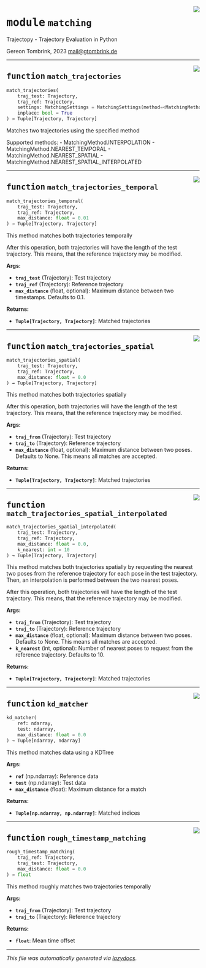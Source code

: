 <!-- markdownlint-disable -->

<a href="..\trajectopy_core\matching.py#L0"><img align="right" style="float:right;" src="https://img.shields.io/badge/-source-cccccc?style=flat-square"></a>

# <kbd>module</kbd> `matching`
Trajectopy - Trajectory Evaluation in Python 

Gereon Tombrink, 2023 mail@gtombrink.de 


---

<a href="..\trajectopy_core\matching.py#L21"><img align="right" style="float:right;" src="https://img.shields.io/badge/-source-cccccc?style=flat-square"></a>

## <kbd>function</kbd> `match_trajectories`

```python
match_trajectories(
    traj_test: Trajectory,
    traj_ref: Trajectory,
    settings: MatchingSettings = MatchingSettings(method=<MatchingMethod.INTERPOLATION: 3>, max_time_diff=0.01, max_distance=0.0, k_nearest=10),
    inplace: bool = True
) → Tuple[Trajectory, Trajectory]
```

Matches two trajectories using the specified method 

Supported methods: 
    - MatchingMethod.INTERPOLATION 
    - MatchingMethod.NEAREST_TEMPORAL 
    - MatchingMethod.NEAREST_SPATIAL 
    - MatchingMethod.NEAREST_SPATIAL_INTERPOLATED 


---

<a href="..\trajectopy_core\matching.py#L63"><img align="right" style="float:right;" src="https://img.shields.io/badge/-source-cccccc?style=flat-square"></a>

## <kbd>function</kbd> `match_trajectories_temporal`

```python
match_trajectories_temporal(
    traj_test: Trajectory,
    traj_ref: Trajectory,
    max_distance: float = 0.01
) → Tuple[Trajectory, Trajectory]
```

This method matches both trajectories temporally 

After this operation, both trajectories will have the length of the test trajectory. This means, that the reference trajectory may be modified. 



**Args:**
 
 - <b>`traj_test`</b> (Trajectory):  Test trajectory 
 - <b>`traj_ref`</b> (Trajectory):  Reference trajectory 
 - <b>`max_distance`</b> (float, optional):  Maximum distance between two timestamps.  Defaults to 0.1. 



**Returns:**
 
 - <b>`Tuple[Trajectory, Trajectory]`</b>:  Matched trajectories 


---

<a href="..\trajectopy_core\matching.py#L88"><img align="right" style="float:right;" src="https://img.shields.io/badge/-source-cccccc?style=flat-square"></a>

## <kbd>function</kbd> `match_trajectories_spatial`

```python
match_trajectories_spatial(
    traj_test: Trajectory,
    traj_ref: Trajectory,
    max_distance: float = 0.0
) → Tuple[Trajectory, Trajectory]
```

This method matches both trajectories spatially 

After this operation, both trajectories will have the length of the test trajectory. This means, that the reference trajectory may be modified. 



**Args:**
 
 - <b>`traj_from`</b> (Trajectory):  Test trajectory 
 - <b>`traj_to`</b> (Trajectory):  Reference trajectory 
 - <b>`max_distance`</b> (float, optional):  Maximum distance between two poses.  Defaults to None. This means all  matches are accepted. 



**Returns:**
 
 - <b>`Tuple[Trajectory, Trajectory]`</b>:  Matched trajectories 


---

<a href="..\trajectopy_core\matching.py#L112"><img align="right" style="float:right;" src="https://img.shields.io/badge/-source-cccccc?style=flat-square"></a>

## <kbd>function</kbd> `match_trajectories_spatial_interpolated`

```python
match_trajectories_spatial_interpolated(
    traj_test: Trajectory,
    traj_ref: Trajectory,
    max_distance: float = 0.0,
    k_nearest: int = 10
) → Tuple[Trajectory, Trajectory]
```

This method matches both trajectories spatially by requesting the nearest two poses from the reference trajectory for each pose in the test trajectory. Then, an interpolation is performed between the two nearest poses. 

After this operation, both trajectories will have the length of the test trajectory. This means, that the reference trajectory may be modified. 



**Args:**
 
 - <b>`traj_from`</b> (Trajectory):  Test trajectory 
 - <b>`traj_to`</b> (Trajectory):  Reference trajectory 
 - <b>`max_distance`</b> (float, optional):  Maximum distance between two poses.  Defaults to None. This means all  matches are accepted. 
 - <b>`k_nearest`</b> (int, optional):  Number of nearest poses to request from  the reference trajectory. Defaults to 10. 



**Returns:**
 
 - <b>`Tuple[Trajectory, Trajectory]`</b>:  Matched trajectories 


---

<a href="..\trajectopy_core\matching.py#L175"><img align="right" style="float:right;" src="https://img.shields.io/badge/-source-cccccc?style=flat-square"></a>

## <kbd>function</kbd> `kd_matcher`

```python
kd_matcher(
    ref: ndarray,
    test: ndarray,
    max_distance: float = 0.0
) → Tuple[ndarray, ndarray]
```

This method matches data using a KDTree 



**Args:**
 
 - <b>`ref`</b> (np.ndarray):  Reference data 
 - <b>`test`</b> (np.ndarray):  Test data 
 - <b>`max_distance`</b> (float):  Maximum distance for a match 



**Returns:**
 
 - <b>`Tuple[np.ndarray, np.ndarray]`</b>:  Matched indices 


---

<a href="..\trajectopy_core\matching.py#L207"><img align="right" style="float:right;" src="https://img.shields.io/badge/-source-cccccc?style=flat-square"></a>

## <kbd>function</kbd> `rough_timestamp_matching`

```python
rough_timestamp_matching(
    traj_ref: Trajectory,
    traj_test: Trajectory,
    max_distance: float = 0.0
) → float
```

This method roughly matches two trajectories temporally 

**Args:**
 
 - <b>`traj_from`</b> (Trajectory):  Test trajectory 
 - <b>`traj_to`</b> (Trajectory):  Reference trajectory 



**Returns:**
 
 - <b>`float`</b>:  Mean time offset 




---

_This file was automatically generated via [lazydocs](https://github.com/ml-tooling/lazydocs)._
